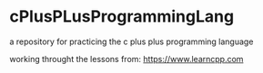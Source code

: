 # cPlusPLusProgrammingLang
a repository for practicing the c plus plus programming language

working throught the lessons from: https://www.learncpp.com